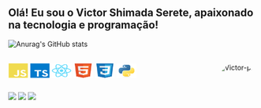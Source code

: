## Olá! Eu sou o Victor Shimada Serete, apaixonado na tecnologia e programação!



![Anurag's GitHub stats](https://github-readme-stats.vercel.app/api?username=shimarrudz&show_icons=true&theme=synthwave)


<div style="display: inline_block"><br>
  <img align="center" alt="Victor-Js" height="30" width="40" src="https://raw.githubusercontent.com/devicons/devicon/master/icons/javascript/javascript-plain.svg">
  <img align="center" alt="Victor-Ts" height="30" width="40" src="https://raw.githubusercontent.com/devicons/devicon/master/icons/typescript/typescript-plain.svg">
  <img align="center" alt="Victor-React" height="30" width="40" src="https://raw.githubusercontent.com/devicons/devicon/master/icons/react/react-original.svg">
  <img align="center" alt="Victor-HTML" height="30" width="40" src="https://raw.githubusercontent.com/devicons/devicon/master/icons/html5/html5-original.svg">
  <img align="center" alt="Victor-CSS" height="30" width="40" src="https://raw.githubusercontent.com/devicons/devicon/master/icons/css3/css3-original.svg">
  <img align="center" alt="Victor-Python" height="30" width="40" src="https://raw.githubusercontent.com/devicons/devicon/master/icons/python/python-original.svg">
  <img align="right" alt="Victor-pic" height="250" style="border-radius:100px;" src="https://media.licdn.com/dms/image/D4D03AQFndoBBqA4Mpg/profile-displayphoto-shrink_400_400/0/1665428258816?e=1688601600&v=beta&t=vlq5gZ6SnxdbdSzjt9NeOm8wLJpvmwZpXYYJRzPcNcU">
</div>
  
  ##
 
<div> 

 <a href="https://discord.gg/wagxzStdcR" target="_blank"><img src="https://img.shields.io/badge/Discord-7289DA?style=for-the-badge&logo=discord&logoColor=white" target="_blank"></a> 
  <a href = "mailto:vic.shima.vss@gmail.com"><img src="https://img.shields.io/badge/-Gmail-%23333?style=for-the-badge&logo=gmail&logoColor=white" target="_blank"></a>
  <a href="https://www.linkedin.com/in/victor-shimada/" target="_blank"><img src="https://img.shields.io/badge/-LinkedIn-%230077B5?style=for-the-badge&logo=linkedin&logoColor=white" target="_blank"></a> 
  
</div>
  
</div>
